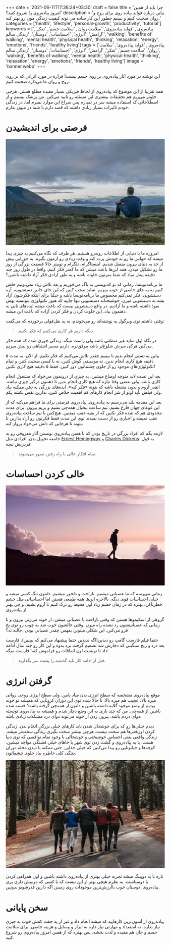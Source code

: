 +++
date = '2021-06-11T17:36:24+03:30'
draft = false
title = 'چرا باید از همین امروز پیاده‌روی را شروع کنید؟'
description = 'بیاین درباره فواید پیاده روی برای روح و روان صحبت کنیم و ببینیم چطور این کار ساده می تونه کیفیت زندگی مون رو بهتر کنه.'
categories = ['health', 'lifestyle', 'personal-growth', 'productivity', 'tutorial']
keywords = ['پیاده‌روی', 'فواید پیاده‌روی', 'سلامت روان', 'سلامت جسم', 'تفکر', 'آرامش', 'انرژی', 'احساسات', 'دوستان', 'زندگی سالم', 'walking', 'benefits of walking', 'mental health', 'physical health', 'thinking', 'relaxation', 'energy', 'emotions', 'friends', 'healthy living']
tags = ['پیاده‌روی', 'فواید پیاده‌روی', 'سلامت روان', 'سلامت جسم', 'تفکر', 'آرامش', 'انرژی', 'احساسات', 'دوستان', 'زندگی سالم', 'walking', 'benefits of walking', 'mental health', 'physical health', 'thinking', 'relaxation', 'energy', 'emotions', 'friends', 'healthy living']
image = 'banner.webp'
+++

این نوشته در مورد آثار پیاده‌روی بر روی جسم نیست! قراره در مورد اثراتی که بر روی روح و روان ما می‌ذاره صحبت کنیم.

همه تقریبا از این موضوع که پیاده‌روی از لحاظ فیزیکی بسیار مفیده مطلع هستن. هرچی جلوتر می‌ریم هم تحقیقات بیشتری این مسئله رو تایید می‌کنن. من پزشک نیستم و از اصطلاحاتی که استفاده میشه سر در نمیارم پس سراغ این موارد نمیرم اما، در زندگی خودم تاثیرات بسیار زیادی داشته که قصد دارم با شما در میون بذارم.
# فرصتی برای اندیشیدن

![](man-nature-thinking.webp)

امروزه ما با دنیایی از اطلاعات روبه‌رو هستیم. هر طرف که نگاه می‌کنیم یه چیزی پیدا میشه که حواس ما رو به خودش پرت کنه و وقت زیادی رو ازمون بگیره. یه جورایی بیش از حد به دنیای بیرون متصل شدیم. اینستاگرام، تلگرام و توییتر حالا قسمت بزرگی از روز ما رو تشکیل میدن. همه این‌ها باعث میشن که ما کمتر فکر کنیم. واقعا در طول روز چند دقیقه پیش میاد که شما سرتون خلوت باشه و به طور ارادی فکر آزاد داشته باشین؟

ما برنامه‌نویسا، زمانی که تو کدنویسی به باگ می‌خوریم و بعد تلاش زیاد نمی‌تونیم حلش کنیم به یه جای خاصی از خونه میریم. شاید تعجب کنین که این جای خاص دستشوییه. آره دستشویی. فکر نمی‌کنم مخصوص ما برنامه‌نویسا باشه و خیلیا برای اینکه فکرشون آزاد بشه به دستشویی میرن. خوشبختانه دستشویی تنها جاییه که هنوز تکنولوژی نتونسته بهش نفوذ داشته باشه و ما آزادیم. در واقع دستشویی نیست که باعث میشه ایده‌های نابی به ذهنمون بیاد، این خلوت کردن و فکر کردن آزاده که باعث این میشه.

وقتی داشتم توی ویرگول یه نوشته‌ای رو می‌خوندم، به یه نقل‌قولی برخوردم که می‌گفت:

> دیگه داریم هر کاری می‌کنیم که فکر نکنیم

در نگاه اول شاید غیر منطقی باشه ولی راست میگه. زندگی جوری شده که همه فکر می‌کنن هرکی سرش شلوغ‌تر باشه موفق‌تره. داریم مسیر اشتباهی رو پیش میریم.

بیاین یه تستی انجام بدیم تا ببینیم چقدر تلاش می‌کنیم که فکر نکنیم. از الان، به مدت ۵ دقیقه هیچ کاری انجام ندین. نه موسیقی گوش کنین، نه با کسی صحبت کنین و تمام تکنولوژی‌های موجود رو از جلوی چشماتون دور کنین. فقط ۵ دقیقه هیچ کاری نکنین!

بعد این تست لابد متوجه اوضاع میشین. یه چیزی از درونمون می‌خواد که مشغول انجام کاری باشه. ولی بعضی وقتا نیازه که هیچ کاری انجام ندین تا ذهنتون درگیر چیزی نباشه. انقدر آروم و بدون مشغله باشه که بتونه «فکر کنه». ایده‌های بزرگی به ذهن ممکنه بیاد ولی قبلش باید اونو از شر انجام کارهای کم اهمیت خلاص کنین. بذارین نفس بکشه یکم.

بعد این مقدمه بلند می‌رسیم به پیاده‌روی. پیاده‌روی فرصتی برای ما فراهم می‌کنه که از این غوغای جهان فارغ بشیم. نیم ساعت بیخیال همه‌چی بشیم و بریم بیرون. برای مدت محدودی هم که شده فکر نکنین که از بقیه عقب میفتین. هیچ‌کس با نیم ساعت پیاده‌روی عقب نمیفته و اخباری رو از دست نمیده. توی این مدت فقط فکرتون رو آزاد بذارین تا بتونه تا هرجایی که دلش می‌خواد پرواز کنه.

لازمه بگم که افراد بزرگی در تاریخ بودن که با همین پیاده‌روی تونستن آثار معروفی رو به جامعه تحویل بدن. افرادی مثل [Ernest Hemingway](https://www.goodreads.com/quotes/195789-i-would-walk-along-the-quais-when-i-had-finished) و [Charles Dickens](http://www.literaturepage.com/read/dickens-the-uncommercial-traveller-95.html). به قول فردریش نیچه:

> تمام افکار عالی با راه رفتن تصور می‌شوند.
# خالی کردن احساسات

![](man-walking.webp)

زمانی می‌رسه که ما عصبانی میشیم. ناراحت و دلخور میشیم. دلمون تنگ کسی میشه و خیلی احساسات قوی دیگه. بالاخره این‌ها همه طبیعی هستن اما احساساتی مثل خشم خطرناکن. بهتره که در زمان خشم زیاد اون محیط رو ترک کنیم تا آروم بشیم. و چی بهتر از پیاده‌روی.

گروهی از اسکیموها هستن که وقتی ناراحت یا عصبانی میشن، از خونه می‌زنن بیرون و تا زمانی که عصبانیتشون رد نشده راه میرن. وقتی حالشون خوب شد یه چوب رو توی یخ فرو می‌کنن. این شکلی میتونن بفهمن چقدر عصبانی بودن. جالبه نه؟

حتما فیلم فارست گامپ رو دیدین(اگه ندیدین حتما پیشنهاد می‌کنم که ببینین). فارست بعد درد و رنج سنگینی که دچارش شد تصمیم گرفت بره بدوه و این کار رو چند سال ادامه داد تا تونست اون اتفاقات رو فراموش کنه! فارست میگه:

> قبل از ادامه کار باید گذشته را پشت سر بگذارید.
# گرفتن انرژی
موقع پیاده‌روی مشخصه که سطح انرژی بدن میاد پایین. ولی سطح انرژی روحی روانی میره بالا، عجیب هم میره بالا. تا حالا شده توی این دوران کرونایی که همیشه تو خونه بودیم از وضع موجود گلایه داشته باشین و دلتون از همه‌چی گرفته باشه؟ خسته شده باشین از همه‌چی. من که چند باری به این وضع دچار شدم و همیشه یه پیاده‌روی تونسته دوای دردم باشه. بیرون زدن از خونه می‌تونه دوای درد مشکلات زیادی باشه.

دیدم خیلی‌ها رو که برای خوشحال شدن باید کارهای خیلی بزرگی انجام بدن. زندگی کردن اون‌قدرها هم سخت نیست. هرچی بیشتر سخت بگیری زندگی سخت‌تر میشه. زندگی واقعی یعنی احساس خوشبختی و خوشحالی با وجود تمام نواقصی که توی دنیا هست. با یه پیاده‌روی و گشت زدن توی شهر با جاهای خیلی قشنگی مواجه میشین. کوچه‌ها و خیابونایی رو پیدا می‌کنین که خیلی جذابن. حتی ممکنه با دیدن محله دوران بچگی کلی خاطره بیاد جلوی چشماتون.

![](friends-walking.webp)

تازه با یه دوپینگ میشه تجربه خیلی بهتری از پیاده‌روی داشته باشین و اون همراهی کردن با دوستاست. به نظرم هیچی بهتر از این نیست که با کسی که دوسِش داری بری پیاده‌روی. دوستان خوب باارزش‌ترین موجودات روی زمینن اگه دارین قدرشونو بدونین.
# سخن پایانی
پیاده‌روی از آسون‌ترین کارهاییه که میشه انجام داد و غیر از یه جفت کفش خوب به چیزی نیاز نداره. نه استعداد و مهارتی نیاز داره نه ابزار و وسایل و هزینه خاصی. برای سلامت جسم و جان هم مفیده و لذت بخشه. پس بهتره که از همین امروز پیاده‌روی رو شروع کنید.